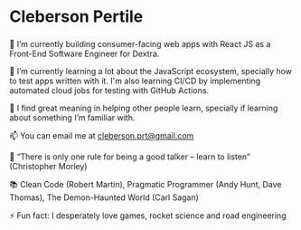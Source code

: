 # Cleberson Pertile

###

<!--
**cpertile/cpertile** is a ✨ _special_ ✨ repository because its `README.md` (this file) appears on your GitHub profile.
-->

🔭 I’m currently building consumer-facing web apps with React JS as a Front-End Software Engineer for Dextra.

🌱 I’m currently learning a lot about the JavaScript ecosystem, specially how to test apps written with it. I'm also learning CI/CD by implementing automated cloud jobs for testing with GitHub Actions.

👥 I find great meaning in helping other people learn, specially if learning about something I’m familiar with.

📫 You can email me at cleberson.prt@gmail.com

💬 “There is only one rule for being a good talker – learn to listen” (Christopher Morley)

📚 Clean Code (Robert Martin), Pragmatic Programmer (Andy Hunt, Dave Thomas), The Demon-Haunted World (Carl Sagan)

⚡ Fun fact: I desperately love games, rocket science and road engineering
